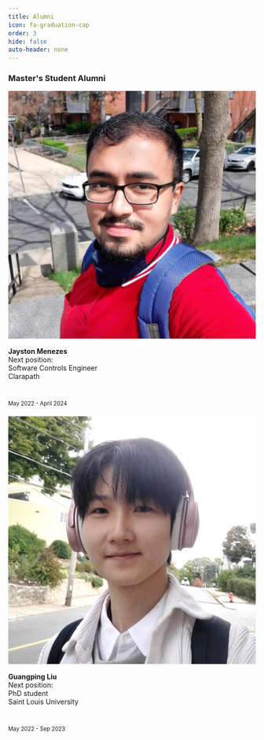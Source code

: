 ```yaml
---
title: Alumni
icon: fa-graduation-cap
order: 3
hide: false
auto-header: none
---
```



### **Master's Student Alumni**

<div class="group">
<div class="people">
	<div class="photo">
		<img src="/assets/people/alumni/ms_2022_jayston_menezes.jpg" />
	</div>
	<div class="spec">
		<p>
		<strong>Jayston Menezes</strong><br>
		Next position:<br>
		Software Controls Engineer<br>
		Clarapath<br>
		<a href="https://jayston-menezes.github.io/Portfolio/" target="_blank"><i class="fa fa-home"></i></a>&nbsp;
		<a href="
		https://www.linkedin.com/in/jayston-menezes" target="_blank"><i class="fa-brands fa-linkedin"></i></a>&nbsp;
		<a href="https://github.com/jayston-menezes" target="_blank"><i class="fa-brands fa-github"></i></a>&nbsp;
		<a href="
		https://scholar.google.com/citations?user=NzSb5UsAAAAJ&hl=en" target="_blank">
		<i class="ai ai-google-scholar-square"></i></a><br>
		<font style="font-size: 80%">May 2022 - April 2024</font><font style="font-size: 250%"><br></font>
		</p>
	</div>
</div>
<div class="people">
	<div class="photo">
		<img src="/assets/people/alumni/alumni_ms_2022_guangping_liu.jpg" />
	</div>
	<div class="spec">
		<p>
		<strong>Guangping Liu</strong><br>
		Next position:<br>
		PhD student<br>
		Saint Louis University<br>
		<a href="
		https://www.linkedin.com/in/guangping-liu-01355b22b/" target="_blank"><i class="fa-brands fa-linkedin"></i></a><br>
		<font style="font-size: 80%">May 2022 - Sep 2023</font><font style="font-size: 250%"><br></font>
		</p>
	</div>
</div>
</div>